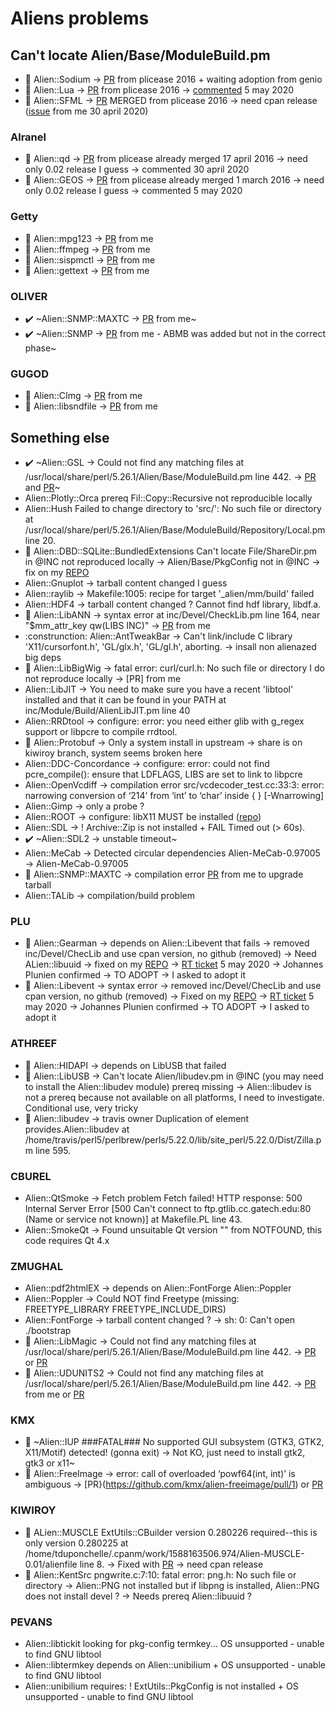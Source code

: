 # Aliens problems

## Can't locate Alien/Base/ModuleBuild.pm
- :construction: Alien::Sodium -> [PR](https://github.com/ajgb/alien-sodium/pull/4) from plicease 2016 + waiting adoption from genio
- :construction: Alien::Lua -> [PR](https://github.com/tsee/p5-Alien-Lua/pull/1) from plicease 2016 -> [commented](https://github.com/tsee/p5-Alien-Lua/pull/1#issuecomment-623946352) 5 may 2020
- :construction: Alien::SFML -> [PR](https://github.com/jakeanq/perl-alien-sfml/pull/2) MERGED from plicease 2016 -> need cpan release ([issue](https://github.com/jakeanq/perl-alien-sfml/issues) from me 30 april 2020)

### Alranel 
- :construction: Alien::qd -> [PR](https://github.com/alranel/Alien-qd/pull/2) from plicease already merged 17 april 2016 -> need only 0.02 release I guess -> commented 30 april 2020 
- :construction: Alien::GEOS  -> [PR](https://github.com/alranel/Alien-GEOS/pull/1) from plicease already merged 1 march 2016 -> need only 0.02 release I guess -> commented 5 may 2020

### Getty
- :construction: Alien::mpg123 -> [PR](https://github.com/Getty/p5-alien-mpg123/pull/2) from me
- :construction: Alien::ffmpeg -> [PR](https://github.com/Getty/p5-alien-ffmpeg/pull/5) from me
- :construction: Alien::sispmctl -> [PR](https://github.com/Getty/p5-alien-sispmctl/pull/2) from me
- :construction: Alien::gettext -> [PR](https://github.com/Getty/p5-alien-gettext/pull/2) from me

### OLIVER
- :heavy_check_mark: ~Alien::SNMP::MAXTC -> [PR](https://github.com/ollyg/Alien-SNMP-MAXTC/pull/2) from me~
- :heavy_check_mark: ~Alien::SNMP -> [PR](https://github.com/ollyg/Alien-SNMP/pull/3) from me - ABMB was added but not in the correct phase~

### GUGOD 
- :construction: Alien::CImg -> [PR](https://github.com/gugod/Alien-CImg/pull/1) from me
- :construction: Alien::libsndfile -> [PR](https://github.com/gugod/Alien-libsndfile/pull/1) from me


## Something else
- :heavy_check_mark: ~Alien::GSL -> Could not find any matching files at /usr/local/share/perl/5.26.1/Alien/Base/ModuleBuild.pm line 442. -> [PR](https://github.com/Perl5-Alien/Alien-GSL/pull/6) and [PR](https://github.com/Perl5-Alien/Alien-GSL/pull/7)~
- Alien::Plotly::Orca prereq Fil::Copy::Recursive not reproducible locally
- Alien::Hush Failed to change directory to 'src/': No such file or directory at /usr/local/share/perl/5.26.1/Alien/Base/ModuleBuild/Repository/Local.pm line 20.
- :construction: Alien::DBD::SQLite::BundledExtensions Can't locate File/ShareDir.pm in @INC not reproduced locally -> Alien/Base/PkgConfig not in @INC -> fix on my [REPO](https://github.com/thibaultduponchelle/Alien-DBD-SQLite-BundledExtensions/commit/e4736bba119ab2ab1653a83670412c11b2515be2)
- Alien::Gnuplot -> tarball content changed I guess
- Alien::raylib -> Makefile:1005: recipe for target '_alien/mm/build' failed
- Alien::HDF4 -> tarball content changed ? Cannot find hdf library, libdf.a.
- :construction: Alien::LibANN -> syntax error at inc/Devel/CheckLib.pm line 164, near "$mm_attr_key qw(LIBS INC)" -> [PR](https://github.com/rogersprint/Alien-LibANN/pull/1) from me
- :construnction: Alien::AntTweakBar -> Can't link/include C library 'X11/cursorfont.h', 'GL/glx.h', 'GL/gl.h', aborting. -> insall non alienazed big deps
- :construction: Alien::LibBigWig -> fatal error: curl/curl.h: No such file or directory I do not reproduce locally -> [PR] from me
- Alien::LibJIT -> You need to make sure you have a recent 'libtool' installed and that it can be found in your PATH at inc/Module/Build/AlienLibJIT.pm line 40
- Alien::RRDtool -> configure: error: you need either glib with g_regex support or libpcre to compile rrdtool.
- :construction: Alien::Protobuf -> Only a system install in upstream -> share is on kiwiroy branch, system seems broken here
- Alien::DDC-Concordance -> configure: error: could not find pcre_compile(): ensure that LDFLAGS, LIBS are set to link to libpcre
- Alien::OpenVcdiff -> compilation error src/vcdecoder_test.cc:33:3: error: narrowing conversion of ‘214’ from ‘int’ to ‘char’ inside { } [-Wnarrowing]
- Alien::Gimp -> only a probe ?
- Alien::ROOT -> configure: libX11 MUST be installed ([repo](https://github.com/tsee/SOOT/tree/master/Alien-ROOT))
- Alien::SDL -> !  Archive::Zip is not installed + FAIL Timed out (> 60s).
- :heavy_check_mark: ~Alien::SDL2 -> unstable timeout~
- Alien::MeCab -> Detected circular dependencies Alien-MeCab-0.97005 -> Alien-MeCab-0.97005
- :construction: Alien::SNMP::MAXTC -> compilation error [PR](https://github.com/ollyg/Alien-SNMP-MAXTC/pull/3) from me to upgrade tarball
- Alien::TALib -> compilation/build problem

### PLU 
- :construction: Alien::Gearman -> depends on Alien::Libevent that fails -> removed inc/Devel/ChecLib and use cpan version, no github (removed) -> Need ALien::libuuid -> fixed on my [REPO](https://github.com/thibaultduponchelle/Alien-Gearman)  -> [RT ticket](https://rt.cpan.org/Ticket/Display.html?id=132505) 5 may 2020 -> Johannes Plunien confirmed -> TO ADOPT -> I asked to adopt it
- :construction: Alien::Libevent -> syntax error -> removed inc/Devel/ChecLib and use cpan version, no github (removed) -> Fixed on my [REPO](https://github.com/thibaultduponchelle/Alien-Libevent) -> [RT ticket](https://rt.cpan.org/Ticket/Display.html?id=98058#txn-1896610) 5 may 2020 -> Johannes Plunien confirmed -> TO ADOPT -> I asked to adopt it

### ATHREEF
- :construction: Alien::HIDAPI -> depends on LibUSB that failed
- :construction: Alien::LibUSB -> Can't locate Alien/libudev.pm in @INC (you may need to install the Alien::libudev module) prereq missing -> Alien::libudev is not a prereq because not available on all platforms, I need to investigate. Conditional use, very tricky 
- :construction: Alien::libudev -> travis owner Duplication of element provides.Alien::libudev at /home/travis/perl5/perlbrew/perls/5.22.0/lib/site_perl/5.22.0/Dist/Zilla.pm line 595. 

### CBUREL 
- Alien::QtSmoke -> Fetch problem Fetch failed! HTTP response: 500 Internal Server Error [500 Can't connect to ftp.gtlib.cc.gatech.edu:80 (Name or service not known)] at Makefile.PL line 43.
- Alien::SmokeQt -> Found unsuitable Qt version "" from NOTFOUND, this code requires Qt 4.x

### ZMUGHAL
- Alien::pdf2htmlEX -> depends on Alien::FontForge Alien::Poppler
- Alien::Poppler -> Could NOT find Freetype (missing: FREETYPE_LIBRARY FREETYPE_INCLUDE_DIRS)
- Alien::FontForge -> tarball content changed ? -> sh: 0: Can't open ./bootstrap
- :construction: Alien::LibMagic -> Could not find any matching files at /usr/local/share/perl/5.26.1/Alien/Base/ModuleBuild.pm line 442. -> [PR](https://github.com/zmughal/p5-Alien-LibMagic/pull/6) or [PR](https://github.com/zmughal-p5CPAN/p5-Alien-LibMagic/pull/8) 
- :construction: Alien::UDUNITS2 -> Could not find any matching files at /usr/local/share/perl/5.26.1/Alien/Base/ModuleBuild.pm line 442. -> [PR](https://github.com/EntropyOrg/p5-Alien-UDUNITS2/pull/10) from me or [PR](https://github.com/EntropyOrg/p5-Alien-UDUNITS2/pull/11)

### KMX
- :see_no_evil: ~Alien::IUP ###FATAL### No supported GUI subsystem (GTK3, GTK2, X11/Motif) detected! (gonna exit) -> Not KO, just need to install gtk2, gtk3 or x11~
- :construction: Alien::FreeImage ->  error: call of overloaded ‘powf64(int, int)’ is ambiguous -> [PR}(https://github.com/kmx/alien-freeimage/pull/1) or [PR](https://github.com/kmx/alien-freeimage/pull/2)

### KIWIROY
- :construction: ALien::MUSCLE ExtUtils::CBuilder version 0.280226 required--this is only version 0.280225 at /home/tduponchelle/.cpanm/work/1588163506.974/Alien-MUSCLE-0.01/alienfile line 8. -> Fixed with [PR](https://github.com/kiwiroy/p5-alien-muscle/pull/2) -> need cpan release
- :construction: Alien::KentSrc pngwrite.c:7:10: fatal error: png.h: No such file or directory -> Alien::PNG not installed but if libpng is installed, Alien::PNG does not install devel ? -> Needs prereq Alien::libuuid ?

### PEVANS
- Alien::libtickit looking for pkg-config termkey... OS unsupported - unable to find GNU libtool
- Alien::libtermkey depends on Alien::unibilium + OS unsupported - unable to find GNU libtool
- Alien::unibilium requires:    !  ExtUtils::PkgConfig is not installed + OS unsupported - unable to find GNU libtool

